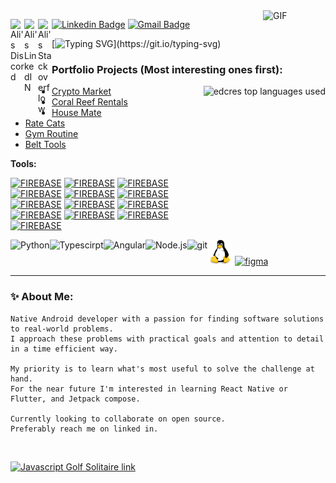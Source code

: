 <img align="right" alt="GIF" src="https://github.com/abhisheknaiidu/abhisheknaiidu/blob/master/code.gif?raw=true" width="100" height="75" />

[![Linkedin Badge](https://img.shields.io/badge/-edcres-blue?style=flat-square&logo=Linkedin&logoColor=white&link=https://www.linkedin.com/in/sinnerd/)](https://www.linkedin.com/in/sinnerd/)
[![Gmail Badge](https://img.shields.io/badge/-crespoed07@gmail.com-c14438?style=flat-square&logo=Gmail&logoColor=white&link=mailto:pranjalbhardwaj@ieee.org)](mailto:crespoed07@gmail.com)
<a href="https://discord.gg/r8GAg8pN">
  <img align="left" alt="Ali's Discord" width="22px" src="https://raw.githubusercontent.com/peterthehan/peterthehan/master/assets/discord.svg" />
</a>
<a href="https://www.linkedin.com/in/alizedan/">
  <img align="left" alt="Ali's LinkedIN" width="22px" src="https://raw.githubusercontent.com/peterthehan/peterthehan/master/assets/linkedin.svg" />
</a>
<a href="https://stackoverflow.com/users/10536936/ali-zedan">
  <img align="left" alt="Ali's Stackoverflow" width="22px" src="https://upload.wikimedia.org/wikipedia/commons/e/ef/Stack_Overflow_icon.svg" />
</a>

[![Typing SVG](https://readme-typing-svg.herokuapp.com?color=%2336BCF7&width=600&height=30&lines=👋+Welcome+to+My+Portfolio!;+I+am+Eduardo+Crespo,+Native+Android+Developer.)](https://git.io/typing-svg)

### Portfolio Projects (Most interesting ones first):

<!-- GitHub readme stats https://github.com/anuraghazra/github-readme-stats -->
<img align="right" src="https://github-readme-stats-lkotlarenko.vercel.app/api/top-langs?username=edcres&show_icons=true&theme=dark&title_color=ffffff&text_color=ffffff&bg_color=181413&locale=en&layout=slim&hide_border=true&langs_count=3" height="200" alt="edcres top languages used" />

- [Crypto Market](https://github.com/edcres/crypto-market)
- [Coral Reef Rentals](https://github.com/edcres/c-r-rentals)
- [House Mate](https://github.com/edcres/house-mate)
- [Rate Cats](https://github.com/edcres/rate-cats)
- [Gym Routine](https://github.com/edcres/gym-routine)
- [Belt Tools](https://github.com/edcres/belt-tools)


**Tools:**

[![FIREBASE](https://img.shields.io/badge/firebase-ffca28?style=for-the-badge&logo=firebase&logoColor=black)](https://github.com/edcres)
[![FIREBASE](https://img.shields.io/badge/firebase-ffca28?style=for-the-badge&logo=firebase&logoColor=black)](https://github.com/edcres)
[![FIREBASE](https://img.shields.io/badge/firebase-ffca28?style=for-the-badge&logo=firebase&logoColor=black)](https://github.com/edcres)
[![FIREBASE](https://img.shields.io/badge/firebase-ffca28?style=for-the-badge&logo=firebase&logoColor=black)](https://github.com/edcres)
[![FIREBASE](https://img.shields.io/badge/firebase-ffca28?style=for-the-badge&logo=firebase&logoColor=black)](https://github.com/edcres)
[![FIREBASE](https://img.shields.io/badge/firebase-ffca28?style=for-the-badge&logo=firebase&logoColor=black)](https://github.com/edcres)
[![FIREBASE](https://img.shields.io/badge/firebase-ffca28?style=for-the-badge&logo=firebase&logoColor=black)](https://github.com/edcres)
[![FIREBASE](https://img.shields.io/badge/firebase-ffca28?style=for-the-badge&logo=firebase&logoColor=black)](https://github.com/edcres)
[![FIREBASE](https://img.shields.io/badge/firebase-ffca28?style=for-the-badge&logo=firebase&logoColor=black)](https://github.com/edcres)
[![FIREBASE](https://img.shields.io/badge/firebase-ffca28?style=for-the-badge&logo=firebase&logoColor=black)](https://github.com/edcres)
[![FIREBASE](https://img.shields.io/badge/firebase-ffca28?style=for-the-badge&logo=firebase&logoColor=black)](https://github.com/edcres)
[![FIREBASE](https://img.shields.io/badge/firebase-ffca28?style=for-the-badge&logo=firebase&logoColor=black)](https://github.com/edcres)
[![FIREBASE](https://img.shields.io/badge/firebase-ffca28?style=for-the-badge&logo=firebase&logoColor=black)](https://github.com/edcres)

<a href="https://www.linux.org/"><img src="https://raw.githubusercontent.com/devicons/devicon/master/icons/linux/linux-original.svg" alt="linux" width="40" height="40"/></a>
<a href="https://www.python.org" target="_blank"><img align="left" alt="Python" height ="42px" src="https://raw.githubusercontent.com/rahul-jha98/github_readme_icons/main/language_and_tools/square/python/python.svg"></a>
<a href="https://www.typescriptlang.org/" target="_blank"><img align="left" alt="Typescirpt" height ="42px" src="https://raw.githubusercontent.com/rahul-jha98/github_readme_icons/main/language_and_tools/square/typescript/typescript.svg"></a>
<a href="https://angular.io/" target="_blank"> <img align="left" alt="Angular" height ="42px" src="https://raw.githubusercontent.com/rahul-jha98/github_readme_icons/main/language_and_tools/square/angular/angular.svg"></a>
<a href="https://nodejs.org" target="_blank"><img align="left" alt="Node.js" height ="42px" src="https://raw.githubusercontent.com/rahul-jha98/github_readme_icons/main/language_and_tools/square/node/node.svg"></a>
<a href="https://git-scm.com/" target="_blank"> <img src="https://raw.githubusercontent.com/rahul-jha98/github_readme_icons/main/language_and_tools/square/git-scm/git-scm.svg" align="left" alt="git" height='42px'/> </a>
<a href="https://www.figma.com/" target="_blank"> <img src="https://raw.githubusercontent.com/rahul-jha98/github_readme_icons/main/language_and_tools/square/figma/figma.svg" alt="figma" height='42px'/> </a>


---

### ✨ About Me:
    Native Android developer with a passion for finding software solutions to real-world problems.
    I approach these problems with practical goals and attention to detail in a time efficient way.
    
    My priority is to learn what's most useful to solve the challenge at hand.
    For the near future I'm interested in learning React Native or Flutter, and Jetpack compose.
    
    Currently looking to collaborate on open source.
    Preferably reach me on linked in.

![]()

[![Javascript Golf Solitaire link](https://project-assets.showwcase.com/16379/1657713591120-1.png)](https://ozboware.github.io/Javascript-Golf-Solitaire/)

